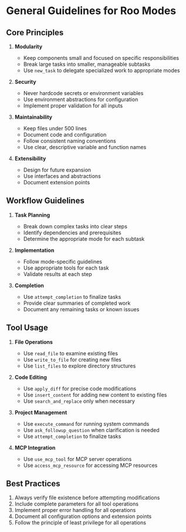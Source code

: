 # General Guidelines for Roo Modes

## Core Principles

1. **Modularity**
   - Keep components small and focused on specific responsibilities
   - Break large tasks into smaller, manageable subtasks
   - Use `new_task` to delegate specialized work to appropriate modes

2. **Security**
   - Never hardcode secrets or environment variables
   - Use environment abstractions for configuration
   - Implement proper validation for all inputs

3. **Maintainability**
   - Keep files under 500 lines
   - Document code and configuration
   - Follow consistent naming conventions
   - Use clear, descriptive variable and function names

4. **Extensibility**
   - Design for future expansion
   - Use interfaces and abstractions
   - Document extension points

## Workflow Guidelines

1. **Task Planning**
   - Break down complex tasks into clear steps
   - Identify dependencies and prerequisites
   - Determine the appropriate mode for each subtask

2. **Implementation**
   - Follow mode-specific guidelines
   - Use appropriate tools for each task
   - Validate results at each step

3. **Completion**
   - Use `attempt_completion` to finalize tasks
   - Provide clear summaries of completed work
   - Document any remaining tasks or known issues

## Tool Usage

1. **File Operations**
   - Use `read_file` to examine existing files
   - Use `write_to_file` for creating new files
   - Use `list_files` to explore directory structures

2. **Code Editing**
   - Use `apply_diff` for precise code modifications
   - Use `insert_content` for adding new content to existing files
   - Use `search_and_replace` only when necessary

3. **Project Management**
   - Use `execute_command` for running system commands
   - Use `ask_followup_question` when clarification is needed
   - Use `attempt_completion` to finalize tasks

4. **MCP Integration**
   - Use `use_mcp_tool` for MCP server operations
   - Use `access_mcp_resource` for accessing MCP resources

## Best Practices

1. Always verify file existence before attempting modifications
2. Include complete parameters for all tool operations
3. Implement proper error handling for all operations
4. Document all configuration options and extension points
5. Follow the principle of least privilege for all operations

<!-- Additional content from the Node.js file can be added here as needed. --> 